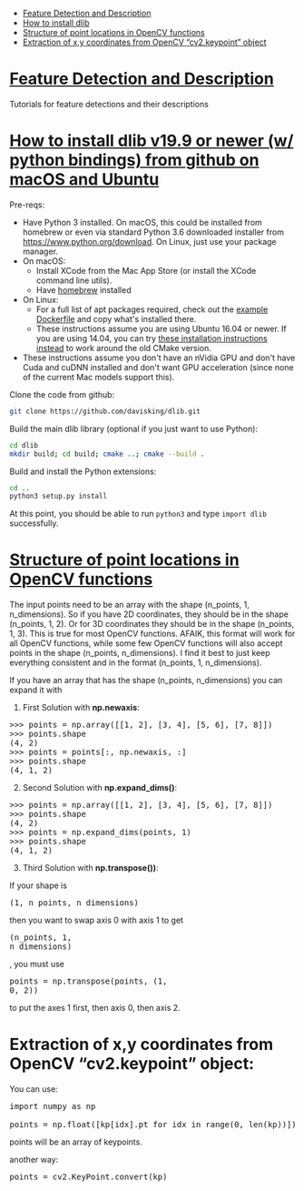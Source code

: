 * [Feature Detection and Description](#Feature_Detection_Description)
* [How to install dlib](#dlib)
* [Structure of point locations in OpenCV functions](#structure_points_cv)
* [Extraction of x,y coordinates from OpenCV “cv2.keypoint” object](#extraction_points_from_keypoints)

# <a name="Feature_Detection_Description"/>[Feature Detection and Description](https://docs.opencv.org/4.5.0/db/d27/tutorial_py_table_of_contents_feature2d.html)

Tutorials for feature detections and their descriptions


# <a name="dlib"/>[How to install dlib v19.9 or newer (w/ python bindings) from github on macOS and Ubuntu](https://gist.github.com/ageitgey/629d75c1baac34dfa5ca2a1928a7aeaf)

Pre-reqs:
- Have Python 3 installed. On macOS, this could be installed from homebrew or even via standard 
  Python 3.6 downloaded installer from https://www.python.org/download. On Linux, just use your
  package manager.
- On macOS:
  - Install XCode from the Mac App Store (or install the XCode command line utils).
  - Have [homebrew](https://brew.sh/) installed
- On Linux:
  - For a full list of apt packages required, check out the [example Dockerfile](https://github.com/ageitgey/face_recognition/blob/master/Dockerfile#L6-L34) and copy what's installed there.
  - These instructions assume you are using Ubuntu 16.04 or newer. If you are using 14.04, you can try [these installation instructions instead](https://github.com/ageitgey/face_recognition/issues/120) to work around the old CMake version.
- These instructions assume you don't have an nVidia GPU and don't have Cuda and cuDNN installed and don't want
  GPU acceleration (since none of the current Mac models support this).

Clone the code from github:

```bash
git clone https://github.com/davisking/dlib.git
```

Build the main dlib library (optional if you just want to use Python):

```bash
cd dlib
mkdir build; cd build; cmake ..; cmake --build .
```

Build and install the Python extensions:

```bash
cd ..
python3 setup.py install
```

At this point, you should be able to run `python3` and type `import dlib` successfully.

# <a name='structure_points_cv'/> [Structure of point locations in OpenCV functions](https://stackoverflow.com/questions/47402445/need-help-in-understanding-error-for-cv2-undistortpoints/47403282#47403282)

The input points need to be an array with the shape (n_points, 1, n_dimensions). So if you have 2D coordinates, they should be in the shape (n_points, 1, 2). Or for 3D coordinates they should be in the shape (n_points, 1, 3). This is true for most OpenCV functions. AFAIK, this format will work for all OpenCV functions, while some few OpenCV functions will also accept points in the shape (n_points, n_dimensions). I find it best to just keep everything consistent and in the format (n_points, 1, n_dimensions).



If you have an array that has the shape (n_points, n_dimensions) you can expand it with 

1. First Solution with **np.newaxis**:

<pre>
>>> points = np.array([[1, 2], [3, 4], [5, 6], [7, 8]])
>>> points.shape
(4, 2)
>>> points = points[:, np.newaxis, :]
>>> points.shape
(4, 1, 2)
</pre>

2. Second Solution with **np.expand_dims()**:

<pre>
>>> points = np.array([[1, 2], [3, 4], [5, 6], [7, 8]])
>>> points.shape
(4, 2)
>>> points = np.expand_dims(points, 1)
>>> points.shape
(4, 1, 2)
</pre>

3. Third Solution with **np.transpose())**:

If your shape is <pre>(1, n_points, n_dimensions)</pre> then you want to swap axis 0 with axis 1 to get <pre>(n_points, 1, n_dimensions)</pre>, 
you must use  <pre>points = np.transpose(points, (1, 0, 2))</pre> 
to put the axes 1 first, then axis 0, then axis 2.

# <a name="extraction_points_from_keypoints"/> Extraction of x,y coordinates from OpenCV “cv2.keypoint” object:

You can use:
<pre>
import numpy as np

points = np.float([kp[idx].pt for idx in range(0, len(kp))]).reshape(-1, 1, 2)
</pre>
points will be an array of keypoints.

another way:
<pre>
points = cv2.KeyPoint.convert(kp)
</pre>
